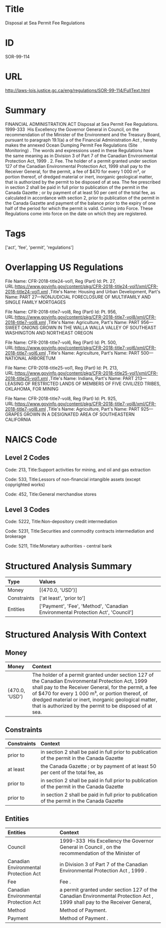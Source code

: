# Title
Disposal at Sea Permit Fee Regulations


# ID
SOR-99-114

# URL
http://laws-lois.justice.gc.ca/eng/regulations/SOR-99-114/FullText.html


# Summary
FINANCIAL ADMINISTRATION ACT Disposal at Sea Permit Fee Regulations.
1999-333  His Excellency the Governor General in Council, on the recommendation of the Minister of the Environment and the Treasury Board, pursuant to paragraph 19.1(a) a  of the  Financial Administration Act , hereby makes the annexed  Ocean Dumping Permit Fee Regulations (Site Monitoring) .
The words and expressions used in these Regulations have the same meaning as in Division 3 of Part 7 of the  Canadian Environmental Protection Act, 1999 .
2. Fee. The holder of a permit granted under section 127 of the  Canadian Environmental Protection Act, 1999  shall pay to the Receiver General, for the permit, a fee of $470 for every 1 000 m³, or portion thereof, of dredged material or inert, inorganic geological matter, that is authorized by the permit to be disposed of at sea.
The fee prescribed in section 2 shall be paid in full prior to publication of the permit in the  Canada Gazette ; or by payment of at least 50 per cent of the total fee, as calculated in accordance with section 2, prior to publication of the permit in the  Canada Gazette  and payment of the balance prior to the expiry of one half of the period for which the permit is valid.
Coming into Force.
These Regulations come into force on the date on which they are registered.


# Tags
['act', 'fee', 'permit', 'regulations']


# Overlapping US Regulations
File Name: CFR-2018-title24-vol1, Reg (Part) Id: Pt. 27, URL:https://www.govinfo.gov/content/pkg/CFR-2018-title24-vol1/xml/CFR-2018-title24-vol1.xml
,Title's Name: Housing and Urban Development, Part's Name: PART 27—NONJUDICIAL FORECLOSURE OF MULTIFAMILY AND SINGLE FAMILY MORTGAGES

File Name: CFR-2018-title7-vol8, Reg (Part) Id: Pt. 956, URL:https://www.govinfo.gov/content/pkg/CFR-2018-title7-vol8/xml/CFR-2018-title7-vol8.xml
,Title's Name: Agriculture, Part's Name: PART 956—SWEET ONIONS GROWN IN THE WALLA WALLA VALLEY OF SOUTHEAST WASHINGTON AND NORTHEAST OREGON

File Name: CFR-2018-title7-vol6, Reg (Part) Id: Pt. 500, URL:https://www.govinfo.gov/content/pkg/CFR-2018-title7-vol6/xml/CFR-2018-title7-vol6.xml
,Title's Name: Agriculture, Part's Name: PART 500—NATIONAL ARBORETUM

File Name: CFR-2018-title25-vol1, Reg (Part) Id: Pt. 213, URL:https://www.govinfo.gov/content/pkg/CFR-2018-title25-vol1/xml/CFR-2018-title25-vol1.xml
,Title's Name: Indians, Part's Name: PART 213—LEASING OF RESTRICTED LANDS OF MEMBERS OF FIVE CIVILIZED TRIBES, OKLAHOMA, FOR MINING

File Name: CFR-2018-title7-vol8, Reg (Part) Id: Pt. 925, URL:https://www.govinfo.gov/content/pkg/CFR-2018-title7-vol8/xml/CFR-2018-title7-vol8.xml
,Title's Name: Agriculture, Part's Name: PART 925—GRAPES GROWN IN A DESIGNATED AREA OF SOUTHEASTERN CALIFORNIA




# NAICS Code
## Level 2 Codes
Code: 213, Title:Support activities for mining, and oil and gas extraction

Code: 533, Title:Lessors of non-financial intangible assets (except copyrighted works)

Code: 452, Title:General merchandise stores




## Level 3 Codes
Code: 5222, Title:Non-depository credit intermediation

Code: 5231, Title:Securities and commodity contracts intermediation and brokerage

Code: 5211, Title:Monetary authorities - central bank







# Structured Analysis Summary
| Type        | Values                                                                           |
|:------------|:---------------------------------------------------------------------------------|
| Money       | [(470.0, 'USD')]                                                                 |
| Constraints | ['at least', 'prior to']                                                         |
| Entities    | ['Payment', 'Fee', 'Method', 'Canadian Environmental Protection Act', 'Council'] |


# Structured Analysis With Context
 


## Money
| Money          | Context                                                                                                                                                                                                                                                                                                                              |
|:---------------|:-------------------------------------------------------------------------------------------------------------------------------------------------------------------------------------------------------------------------------------------------------------------------------------------------------------------------------------|
| (470.0, 'USD') | The holder of a permit granted under section 127 of the  Canadian Environmental Protection Act, 1999  shall pay to the Receiver General, for the permit, a fee of $470 for every 1 000 m³, or portion thereof, of dredged material or inert, inorganic geological matter, that is authorized by the permit to be disposed of at sea. |


## Constraints
| Constraints   | Context                                                                                     |
|:--------------|:--------------------------------------------------------------------------------------------|
| prior to      | in section 2 shall be paid in full prior to publication of the permit in the Canada Gazette |
| at least      | the Canada Gazette ; or by payment of at least 50 per cent of the total fee, as             |
| prior to      | in section 2 shall be paid in full prior to publication of the permit in the Canada Gazette |
| prior to      | in section 2 shall be paid in full prior to publication of the permit in the Canada Gazette |


## Entities
| Entities                              | Context                                                                                                                   |
|:--------------------------------------|:--------------------------------------------------------------------------------------------------------------------------|
| Council                               | 1999-333  His Excellency the Governor General in  Council , on the recommendation of the Minister of                      |
| Canadian Environmental Protection Act | in Division 3 of Part 7 of the Canadian Environmental Protection Act , 1999 .                                             |
| Fee                                   | Fee .                                                                                                                     |
| Canadian Environmental Protection Act | a permit granted under section 127 of the Canadian Environmental Protection Act , 1999 shall pay to the Receiver General, |
| Method                                | Method  of Payment.                                                                                                       |
| Payment                               | Method of  Payment .                                                                                                      |


